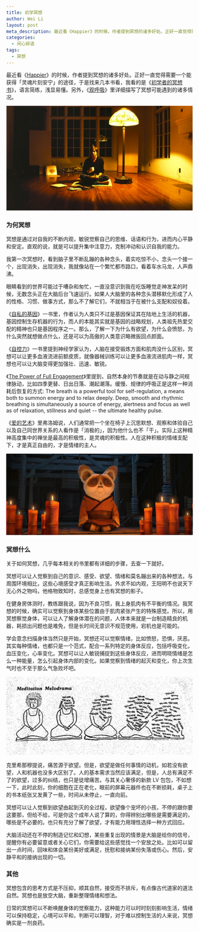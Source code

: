 ```yaml
---
title: 初学冥想
author: Wei Li
layout: post
meta_description: 最近看《Happier》的时候，作者提到冥想的诸多好处。正好一直觉得需要一个能获得「灵魂片刻安宁」的途径，于是找来几本书看，我看的是《初学者的冥想书》，语言简练，浅显易懂。另外，《观呼吸》里详细描写了冥想可能遇到的诸多情况。
categories:
  - 闲心碎语
tags:
  - 冥想
---
```

最近看《[Happier](http://book.douban.com/subject/2262392/)》的时候，作者提到冥想的诸多好处。正好一直觉得需要一个能获得「灵魂片刻安宁」的途径，于是找来几本书看，我看的是《[初学者的冥想书](http://book.douban.com/subject/25805198/)》，语言简练，浅显易懂。另外，《[观呼吸](http://book.douban.com/subject/3910883/)》里详细描写了冥想可能遇到的诸多情况。

![乔布斯冥想][1]

### 为何冥想
冥想是通过对自我的不断内观，敏锐觉察自己的思维、话语和行为，进而内心平静和安定。直观的说，就是可以提升集中注意力，克制冲动和认识自我的能力。

我第一次冥想时，看到脑子里不断乱蹦的各种念头，着实吃惊不小，念头一个接一个，出现消失，出现消失，我就像站在一个繁忙都市路口，看着车水马龙，人声鼎沸。

眼睛看到的世界可能过于嘈杂和匆忙，一直没意识到我在吃饭睡觉走神发呆的时候，无数念头正在大脑后台飞速运行。如果人大脑里的各种念头潜移默化形成了人的性格、习惯、做事方式，那么不了解它们，不就相当于在被什么支配和奴役着。

《[自私的基因](http://book.douban.com/subject/1292405/)》一书里，作者认为人类只不过是基因保证其在陆地上生活的机器，基因控制生存机器的行为，而人的本能其实就是基因的战略规划，人类祖先热爱交配的精神也只是基因程序之一。那么，了解一下为什么有欲望，为什么会愤怒，为什么突然就想做点什么，还是可以为高傲的人类意识略微扳回点颜面。

《[自控力](http://book.douban.com/subject/10786473/)》一书里提到神经学家认为，人脑在接受锻炼方面和肌肉没什么区别，冥想可以让更多血液流进前额皮质，就像器械训练可以让更多血液流进肌肉一样，冥想也可以让大脑变得更加强壮、迅速、敏锐。

《[The Power of Full Engagement](http://book.douban.com/subject/1884867/)》里提到，自然本身的节奏就是在动与静之间规律脉动，比如四季更替、日出日落、潮起潮落。缓慢、规律的呼吸正是这样一种消耗后恢复的方式: The breath is a powerful tool for self-regulation, a means both to summon energy and to relax deeply. Deep, smooth and rhythmic breathing is simultaneously a source of energy, alertness and focus as well as of relaxation, stillness and quiet -- the ultimate healthy pulse.

《[爱的艺术](http://book.douban.com/subject/3026879/)》里弗洛姆说，人们通常把一个坐在椅子上沉思默想、观察和体验自己以及自己同世界关系的人看作是「消极的」，因为他什么也不「干」。实际上这种精神高度集中的禅坐是最高的积极性，是灵魂的积极性。人在这种积极的情绪支配下，才是真正自由的，才是情绪的主人。

![功夫熊猫冥想][2]

### 冥想什么
关于如何冥想，几乎每本相关的书里都有详细的步骤，去查一下就好。

冥想可以让人觉察到自己的意识、感受、欲望、情绪和莫名蹦出来的各种想法，与周围环境相比，这些心境感受才真正影响生活。外求不如内观，王阳明不也说天下无心外之物吗，他格物致知时，总感觉身上也有冥想的影子。

在健身房体测时，教练跟我说，因为不良习惯，我上身肌肉有不平衡的情况。我冥想的时候，确实可以觉察到身体某些位置由于肌肉紧张产生的特殊感觉。所以，用冥想察觉身体，可以让人了解身体潜在的问题，人体本来就是一台制造精良的机器，耗损出问题也是难免，但是长时间无意识不规范使用，宕机也是可能的。

学会意念扫描身体当然只是开始，冥想还可以觉察情绪，比如愤怒，恐惧，厌恶。其实每种情绪，也都只是一个范式，配合一系列特定的身体反应，包括呼吸变化，血压变化，心率变化。冥想可以让人敏锐捕捉到这些身体反应，进而明晓情绪是怎么一种能量，怎么引起身体内部的变化。如果觉察到情绪的起灭和变化，你上次生气时也不至于那么气急败坏吧。

![冥想情景][3]

克里希那穆提说，痛苦源于欲望。但是，欲望是做任何事情的动机，如若没有欲望，人和机器也没多大区别了。人的基本需求当然应该满足，但是，人总有满足不了的欲望，过多的纠结，也只是徒增痛苦。与其关心奢侈的新款 LV 包包，不如想一下，此时此刻，你的细胞在正在老化，眼前的屏幕元器件也在不断损耗，桌子上的书本纸张又发黄了一些，时间从未停止，一直向前。

冥想可以让人觉察到欲望由起到灭的全过程，欲望像个宠坏的小孩，不停的跟你要这要那，但给不给，可是你这个成年人说了算的，你得辨别出哪些是需要满足的，哪些是不必要的。也只有充分了解了欲望，才有能力用理性选择一种方式回应。

大脑活动还在不停的制造记忆和幻想，某些重复出现的情景是大脑是给你的信号，提醒你有必要留意或者关心它们，你需要给这些感觉找一个安放之处。比如可以留出一点时间，回味和体会某份美好或满足，抚慰和接纳某份失落或伤心。然后，安静平和的接纳出现的一切。

### 其他
冥想包含的思考方式是不压抑，顺其自然，接受而不排斥，有点像古代道家的道法自然。冥想也是放空大脑，重新整理情绪和想法。

日常的冥想可以不断唤醒身体的觉察能力，这种能力可以时时刻刻影响生活，情绪可以保持稳定，心境可以平和，判断可以理智，对于难以控制生活的人来说，冥想确实是一剂良药。

[1]: /uploads/2015/03/乔布斯冥想.jpg
[2]: /uploads/2015/03/功夫熊猫冥想.jpg
[3]: /uploads/2015/03/冥想情景.gif



